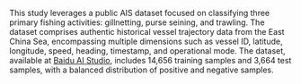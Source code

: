 This study leverages a public AIS dataset focused on classifying three primary fishing activities: gillnetting, purse seining, and trawling. The dataset comprises authentic historical vessel trajectory data from the East China Sea, encompassing multiple dimensions such as vessel ID, latitude, longitude, speed, heading, timestamp, and operational mode. The dataset, available at [Baidu AI Studio](https://aistudio.baidu.com/datasetdetail/146541), includes 14,656 training samples and 3,664 test samples, with a balanced distribution of positive and negative samples.
